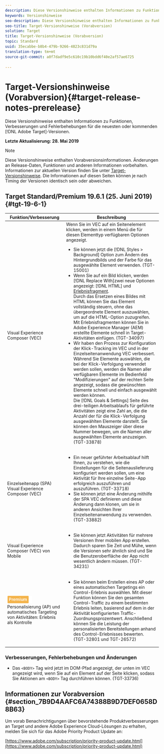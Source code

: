 ```yaml
---
description: Diese Versionshinweise enthalten Informationen zu Funktionen, Verbesserungen, Fehlerbehebungen und bekannten Problemen für die neuesten oder kommenden Target-Versionen.
keywords: Versionshinweise
seo-description: Diese Versionshinweise enthalten Informationen zu Funktionen, Verbesserungen, Fehlerbehebungen und bekannten Problemen für die neuesten oder kommenden Adobe Target-Versionen
seo-title: Target-Versionshinweise (Vorabversion)
solution: Target
title: Target-Versionshinweise (Vorabversion)
topic: Standard
uuid: 35ecabbe-b8b4-479b-9266-4823c831d79a
translation-type: tm+mt
source-git-commit: a0f7dadf9e5c610c19b10bdd6f40e2af57ae6725

---
```



# Target-Versionshinweise (Vorabversion){#target-release-notes-prerelease}

Diese Versionshinweise enthalten Informationen zu Funktionen, Verbesserungen und Fehlerbehebungen für die neuesten oder kommenden [!DNL Adobe Target]-Versionen.

**Letzte Aktualisierung: 28. Mai 2019**

>[!NOTE]
>
>Diese Versionshinweise enthalten Vorabversionsinformationen. Änderungen an Release-Daten, Funktionen und anderen Informationen vorbehalten. Informationen zur aktuellen Version finden Sie unter [Target-Versionshinweise](release-notes.md). Die Informationen auf diesen Seiten können je nach Timing der Versionen identisch sein oder abweichen.

## Target Standard/Premium 19.6.1 (25. Juni 2019) {#tgt-19-6-1}

| Funktion/Verbesserung | Beschreibung |
| --- | --- |
| Visual Experience Composer (VEC) | Wenn Sie im VEC auf ein Seitenelement klicken, werden in einem Menü die für diesen Elementtyp verfügbaren Optionen angezeigt. <ul><li>Sie können jetzt die [!DNL Styles > Background] Option zum Ändern des Hintergrundbilds und der Farbe für das ausgewählte Element verwenden. (TGT-15001)</li><li>Wenn Sie auf ein Bild klicken, werden [!DNL Replace With]zwei neue Optionen angezeigt: [!DNL HTML] und [Erlebnisfragment](/help/c-experiences/c-manage-content/aem-experience-fragments.md).<br> Durch das Ersetzen eines Bildes mit HTML können Sie das Element vollständig steuern, ohne das übergeordnete Element auszuwählen, um auf die HTML-Option zuzugreifen.<br>Mit Erlebnisfragmenten können Sie in Adobe Experience Manager (AEM) erstellte Elemente schnell in Target-Aktivitäten einfügen. (TGT-34097)</li><li>Wir haben den Prozess zur Konfiguration der Klick-Tracking im VEC und in der Einzelseitenanwendung VEC verbessert.<br>Während Sie Elemente auswählen, die bei der Klick-Verfolgung verwendet werden sollen, werden die Namen aller verfügbaren Elemente im Bedienfeld &quot;Modifizierungen&quot; auf der rechten Seite angezeigt, sodass die gewünschten Elemente schnell und einfach ausgewählt werden können.<br>Die [!DNL Goals & Settings] Seite des drei-teiligen Arbeitsablaufs für geführte Aktivitäten zeigt eine Zahl an, die die Anzahl der für die Klick-Verfolgung ausgewählten Elemente darstellt. Sie können den Mauszeiger über diese Nummer bewegen, um die Namen aller ausgewählten Elemente anzuzeigen. (TGT-33878) </li></ul> |
| Einzelseitenapp (SPA) Visual Experience Composer (VEC) | <ul><li>Ein neuer geführter Arbeitsablauf hilft Ihnen, zu verstehen, wie die Einstellungen für die Seitenauslieferung konfiguriert werden sollen, um eine Aktivität für Ihre einzelne Seite-App erfolgreich auszuführen und auszuführen. (TGT-33718)</li><li>Sie können jetzt eine Änderung mithilfe der SPA VEC definieren und diese Änderung dann klonen, um sie in anderen Ansichten Ihrer Einzelseitenanwendung zu verwenden. (TGT-33882)</li></ul> |
| Visual Experience Composer (VEC) von Mobile | <ul><li>Sie können jetzt Aktivitäten für mehrere Versionen Ihrer mobilen App erstellen. Dadurch sparen Sie Zeit und Mühe, wenn die Versionen sehr ähnlich sind und Sie die Benutzeroberfläche der App nicht wesentlich ändern müssen. (TGT-34231)</li></ul> |
| ![Premium badgeautomated](/help/assets/premium.png)<br>Personalisierung (AP) und automatisches Targeting von Aktivitäten: Erlebnis als Kontrolle | <ul><li>Sie können beim Erstellen eines AP oder eines automatischen Targetings ein Control-Erlebnis auswählen. Mit dieser Funktion können Sie den gesamten Control-Traffic zu einem bestimmten Erlebnis leiten, basierend auf dem in der Aktivität konfigurierten Traffic-Zuordnungsprozentwert. Anschließend können Sie die Leistung der personalisierten Bereitstellungen anhand des Control-Erlebnisses bewerten. (TGT-32801 und TGT-26572)</li></ul> |

### Verbesserungen, Fehlerbehebungen und Änderungen

* Das `<BODY>` Tag wird jetzt im DOM-Pfad angezeigt, der unten im VEC angezeigt wird, wenn Sie auf ein Element auf der Seite klicken, sodass Sie Aktionen am `<BODY>` Tag durchführen können. (TGT-33736)

## Informationen zur Vorabversion {#section_7B9D4AAFC6A74388B9D7DEF0658D8B63}

Um vorab Benachrichtigungen über bevorstehende Produktverbesserungen an Target und andere Adobe Experience Cloud-Lösungen zu erhalten, melden Sie sich für das Adobe Priority Product Update an:

[https://www.adobe.com/subscription/priority-product-update.html](https://www.adobe.com/subscription/priority-product-update.html)
